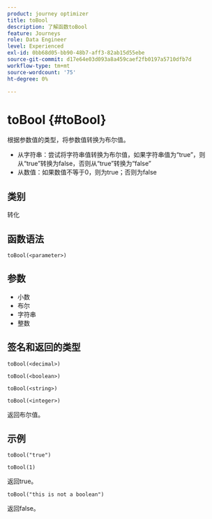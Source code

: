 ```yaml
---
product: journey optimizer
title: toBool
description: 了解函数toBool
feature: Journeys
role: Data Engineer
level: Experienced
exl-id: 0bb68d05-bb90-48b7-aff3-82ab15d55ebe
source-git-commit: d17e64e03d093a8a459caef2fb0197a5710dfb7d
workflow-type: tm+mt
source-wordcount: '75'
ht-degree: 0%

---
```


# toBool {#toBool}

根据参数值的类型，将参数值转换为布尔值。

* 从字符串：尝试将字符串值转换为布尔值，如果字符串值为“true”，则从“true”转换为false，否则从“true”转换为“false”
* 从数值：如果数值不等于0，则为true；否则为false

## 类别

转化

## 函数语法

`toBool(<parameter>)`

## 参数

* 小数
* 布尔
* 字符串
* 整数

## 签名和返回的类型

`toBool(<decimal>)`

`toBool(<boolean>)`

`toBool(<string>)`

`toBool(<integer>)`

返回布尔值。

## 示例

`toBool("true")`

`toBool(1)`

返回true。

`toBool("this is not a boolean")`

返回false。
